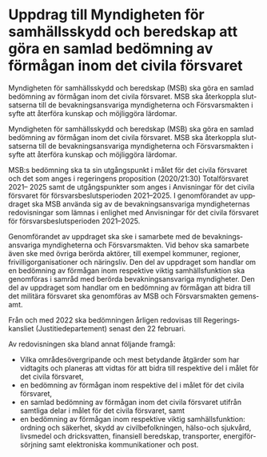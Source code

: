 # Uppdrag till Myndigheten för samhällsskydd och beredskap att göra en samlad bedömning av förmågan inom det civila försvaret

Myndig­heten för sam­hälls­skydd och bered­skap (MSB) ska göra en sam­lad bedöm­ning av för­mågan inom det civila för­svaret. MSB ska åter­koppla slut­satserna till de bevak­nings­ansva­riga myndig­heterna och Försvars­makten i syfte att åter­föra kun­skap och möjlig­göra lärdomar.

Myndig­heten för sam­hälls­skydd och bered­skap (MSB) ska göra en sam­lad bedöm­ning av för­mågan inom det civila för­svaret. MSB ska åter­koppla slut­satserna till de bevak­nings­ansva­riga myndig­heterna och Försvars­makten i syfte att åter­föra kun­skap och möjlig­göra lärdomar.

MSB:s bedömning ska ta sin utgångs­punkt i målet för det civila försvaret och det som anges i rege­ringens propo­sition (2020/21:30) Total­försvaret 2021– 2025 samt de utgångs­punkter som anges i Anvis­ningar för det civila för­svaret för försvars­besluts­perioden 2021–2025. I genom­förandet av upp­draget ska MSB använda sig av de bevak­nings­ansva­riga myndig­heternas redo­visningar som lämnas i enlighet med Anvis­ningar för det civila försvaret för försvars­besluts­perioden 2021–2025.

Genomförandet av upp­draget ska ske i sam­arbete med de bevak­nings­ansva­riga myndig­heterna och Försvars­makten. Vid behov ska sam­arbete även ske med övriga berörda aktörer, till exempel kommuner, regioner, frivillig­organisa­tioner och närings­liv. Den del av upp­draget som handlar om en bedöm­ning av förmågan inom respektive viktig sam­hälls­funk­tion ska genom­föras i samråd med berörda bevak­nings­ansva­riga myndig­heter. Den del av upp­draget som handlar om en bedöm­ning av förmågan att bidra till det militära försvaret ska genom­föras av MSB och Försvars­makten gemens­amt.

Från och med 2022 ska bedöm­ningen årligen redovisas till Regerings­kansliet (Justitie­departement) senast den 22 februari.

Av redovisningen ska bland annat följande framgå:

* Vilka områdes­över­gripande och mest betydande åtgärder som har vidtagits och plane­ras att vidtas för att bidra till respek­tive del i målet för det civila försvaret,
* en bedömning av förmågan inom respek­tive del i målet för det civila försvaret,
* en samlad bedöm­ning av förmågan inom det civila försvaret utifrån samt­liga delar i målet för det civila försvaret, samt
* en bedömning av förmågan inom respek­tive viktig sam­hälls­funktion: ordning och säkerhet, skydd av civil­befolk­ningen, hälso-och sjukvård, livs­medel och dricks­vatten, finansiell beredskap, trans­porter, energi­för­sörj­ning samt elektro­niska kom­munika­tioner och post.

